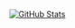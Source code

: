 
<a href="https://github.com/hxrui">
  <img align="center" alt="GitHub Stats" src="https://github-readme-stats.vercel.app/api?username=hxrui&hide=contribs&show_icons=true&title_color=ffffff&text_color=ffffff&icon_color=ffffff&include_all_commits=true&bg_color=45,009FFF,ec2F4B" />
</a>
<!--
<a href="https://github.com/hxrui">
  <img align="center" alt="GitHub Stats" src="https://github-readme-stats.vercel.app/api/top-langs/?username=hxrui&layout=compact&hide=Groovy,Kotlin,AspectJ,FreeMarker,SCSS,Shell,CSS,GAP&bg_color=45,ec2F4B,009FFF&title_color=ffffff&text_color=ffffff" />
</a>
-->
<!--
&show_icons=true&theme=radical)

**hxrui/hxrui** is a ✨ _special_ ✨ repository because its `README.md` (this file) appears on your GitHub profile.

Here are some ideas to get you started:

- 🔭 I’m currently working on ...
- 🌱 I’m currently learning ...
- 👯 I’m looking to collaborate on ...
- 🤔 I’m looking for help with ...
- 💬 Ask me about ...
- 📫 How to reach me: ...
- 😄 Pronouns: ...
- ⚡ Fun fact: ...
-->
